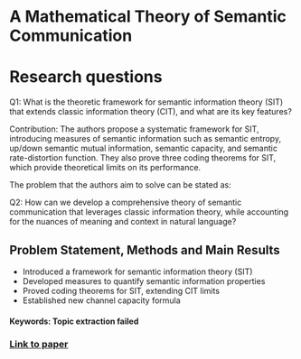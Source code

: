 # A Mathematical Theory of Semantic Communication

# Research questions
Q1: What is the theoretic framework for semantic information theory (SIT) that extends classic information theory (CIT), and what are its key features?

Contribution: The authors propose a systematic framework for SIT, introducing measures of semantic information such as semantic entropy, up/down semantic mutual information, semantic capacity, and semantic rate-distortion function. They also prove three coding theorems for SIT, which provide theoretical limits on its performance.

The problem that the authors aim to solve can be stated as:

Q2: How can we develop a comprehensive theory of semantic communication that leverages classic information theory, while accounting for the nuances of meaning and context in natural language?

## Problem Statement, Methods and Main Results

  + Introduced a framework for semantic information theory (SIT)
  + Developed measures to quantify semantic information properties
  + Proved coding theorems for SIT, extending CIT limits
  + Established new channel capacity formula

#### Keywords: Topic extraction failed


### [Link to paper](https://arxiv.org/abs/2401.13387v2)
